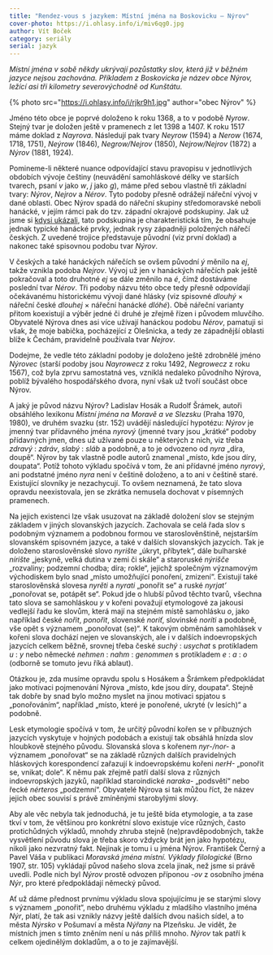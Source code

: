```yaml
---
title: "Rendez-vous s jazykem: Místní jména na Boskovicku – Nýrov"
cover-photo: https://i.ohlasy.info/i/miv6qg0.jpg
author: Vít Boček
category: seriály
serial: jazyk
---
```


*Místní jména v sobě někdy ukrývají pozůstatky slov, která již v běžném jazyce nejsou zachována. Příkladem z Boskovicka je název obce Nýrov, ležící asi tři kilometry severovýchodně od Kunštátu.*

{% photo src="https://i.ohlasy.info/i/rjkr9h1.jpg" author="obec Nýrov" %}

Jméno této obce je poprvé doloženo k roku 1368, a to v podobě *Nyrow*. Stejný tvar je doložen ještě v pramenech z let 1398 a 1407. K roku 1517 máme doklad z *Nayrova*. Následují pak tvary *Neyrow* (1594) a *Nerow* (1674, 1718, 1751), *Neýrow* (1846), *Negrow/Nejrov* (1850), *Nejrow/Nejrov* (1872) a *Nýrov* (1881, 1924).

Pomineme-li některé nuance odpovídající stavu pravopisu v jednotlivých obdobích vývoje češtiny (neuvádění samohláskové délky ve starších tvarech, psaní *v* jako *w*, *j* jako *g*), máme před sebou vlastně tři základní tvary: *Nýrov*, *Nejrov* a *Nérov*. Tyto podoby přesně odrážejí nářeční vývoj v dané oblasti. Obec Nýrov spadá do nářeční skupiny středomoravské neboli hanácké, v jejím rámci pak do tzv. západní okrajové podskupiny. Jak už jsme si [kdysi ukázali](/clanky/2015/06/nareci.html), tato podskupina je charakteristická tím, že obsahuje jednak typické hanácké prvky, jednak rysy západněji položených nářečí českých. Z uvedené trojice představuje původní (viz první doklad) a nakonec také spisovnou podobu tvar *Nýrov*. 

V českých a také hanáckých nářečích se ovšem původní *ý* měnilo na *ej*, takže vznikla podoba *Nejrov*. Vývoj už jen v hanáckých nářečích pak ještě pokračoval a toto druhotné *ej* se dále změnilo na *é*, čímž dostáváme poslední tvar *Nérov*. Tři podoby názvu této obce tedy přesně odpovídají očekávanému historickému vývoji dané hlásky (viz spisovné *dlouhý* × nářeční české *dlouhej* × nářeční hanácké *dlóhé*). Obě nářeční varianty přitom koexistují a výběr jedné či druhé je zřejmě řízen i původem mluvčího. Obyvatelé Nýrova dnes asi více užívají hanáckou podobu *Nérov*, pamatuji si však, že moje babička, pocházející z Olešnicka, a tedy ze západnější oblasti blíže k Čechám, pravidelně používala tvar *Nejrov*.

Dodejme, že vedle této základní podoby je doloženo ještě zdrobnělé jméno *Nýrovec* (starší podoby jsou *Nayrowecz* z roku 1492, *Negrowecz* z roku 1567), což byla zprvu samostatná ves, vzniklá nedaleko původního Nýrova, poblíž bývalého hospodářského dvora, nyní však už tvoří součást obce Nýrov.

A jaký je původ názvu Nýrov? Ladislav Hosák a Rudolf Šrámek, autoři obsáhlého lexikonu *Místní jména na Moravě a ve Slezsku* (Praha 1970, 1980), ve druhém svazku (str. 152) uvádějí následující hypotézu: *Nýrov* je jmenný tvar přídavného jména *nyrový* (jmenné tvary jsou „krátké“ podoby přídavných jmen, dnes už užívané pouze u některých z nich, viz třeba *zdravý* : *zdráv*, *slabý* : *sláb* a podobně, a to je odvozeno od *nyra* „díra, doupě“. Nýrov by tak vlastně podle autorů znamenal „místo, kde jsou díry, doupata“. Potíž tohoto výkladu spočívá v tom, že ani přídavné jméno *nyrový*, ani podstatné jméno *nyra* není v češtině doloženo, a to ani v češtině staré. Existující slovníky je nezachycují. To ovšem neznamená, že tato slova opravdu neexistovala, jen se zkrátka nemusela dochovat v písemných pramenech.

Na jejich existenci lze však usuzovat na základě doložení slov se stejným základem v jiných slovanských jazycích. Zachovala se celá řada slov s podobným významem a podobnou formou ve staroslověnštině, nejstarším slovanském spisovném jazyce, a také v dalších slovanských jazycích. Tak je doloženo staroslověnské slovo *nyrište* „úkryt, příbytek“, dále bulharské *nírište* „jeskyně, velká dutina v zemi či skále“ a staroruské *nýrišče* „rozvaliny; podzemní chodba; díra; rokle“, jejichž společným významovým východiskem bylo snad „místo umožňující ponoření, zmizení“. Existují také staroslověnská slovesa *nyrěti* a *nyrati* „ponořit se“ a ruské *nyrjatʼ* „ponořovat se, potápět se“. Pokud jde o hlubší původ těchto tvarů, všechna tato slova se samohláskou *y* v kořeni považují etymologové za jakousi vedlejší řadu ke slovům, která mají na stejném místě samohlásku *o*, jako například české *nořit*, *ponořit*, slovenské *noriť*, slovinské *noríti* a podobně, vše opět s významem „ponořovat (se)“. K takovým obměnám samohlásek v kořeni slova dochází nejen ve slovanských, ale i v dalších indoevropských jazycích celkem běžně, srovnej třeba české *suchý* : *usychat* s protikladem *u* : *y* nebo německé *nehmen* : *nahm* : *genommen* s protikladem *e* : *a* : *o* (odborně se tomuto jevu říká ablaut). 

Otázkou je, zda musíme opravdu spolu s Hosákem a Šrámkem předpokládat jako motivaci pojmenování Nýrova „místo, kde jsou díry, doupata“. Stejně tak dobře by snad bylo možno myslet na jinou motivaci spjatou s „ponořováním“, například „místo, které je ponořené, ukryté (v lesích)“ a podobně.

Lesk etymologie spočívá v tom, že určitý původní kořen se v příbuzných jazycích vyskytuje v hojných podobách a existují tak obsáhlá hnízda slov hloubkově stejného původu. Slovanská slova s kořenem *nyr-/nor-* a významem „ponořovat“ se na základě různých dalších pravidelných hláskových korespondencí zařazují k indoevropskému kořeni *nerH-* „ponořit se, vnikat; dole“. K němu pak zřejmě patří další slova z různých indoevropských jazyků, například staroindické *naraka-* „podsvětí“ nebo řecké *nérteros* „podzemní“. Obyvatelé Nýrova si tak můžou říct, že název jejich obec souvisí s právě zmíněnými starobylými slovy.

Aby ale věc nebyla tak jednoduchá, je tu ještě bída etymologie, a ta zase tkví v tom, že většinou pro konkrétní slovo existuje více různých, často protichůdných výkladů, mnohdy zhruba stejně (ne)pravděpodobných, takže vysvětlení původu slova je třeba skoro vždycky brát jen jako hypotézu, nikoli jako nezvratný fakt. Nejinak je tomu i u jména Nýrov. František Černý a Pavel Váša v publikaci *Moravská jména místní. Výklady filologické* (Brno 1907, str. 105) vykládají původ našeho slova zcela jinak, než jsme si právě uvedli. Podle nich byl *Nýrov* prostě odvozen příponou *-ov* z osobního jména *Nýr*, pro které předpokládají německý původ.

Ať už dáme přednost prvnímu výkladu slova spojujícímu je se starými slovy s významem „ponořit“, nebo druhému výkladu z mladšího vlastního jména *Nýr*, platí, že tak asi vznikly názvy ještě dalších dvou našich sídel, a to města *Nýrsko* v Pošumaví a města *Nýřany* na Plzeňsku. Je vidět, že místních jmen s tímto zněním není u nás příliš mnoho. *Nýrov* tak patří k celkem ojedinělým dokladům, a o to je zajímavější.
